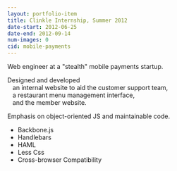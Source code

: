 ```yaml
---
layout: portfolio-item
title: Clinkle Internship, Summer 2012
date-start: 2012-06-25
date-end: 2012-09-14
num-images: 0
cid: mobile-payments
---
```


Web engineer at a "stealth" mobile payments startup.


Designed and developed  
&nbsp;&nbsp; an internal website to aid the customer support team,  
&nbsp;&nbsp; a restaurant menu management interface,  
&nbsp;&nbsp; and the member website.  

Emphasis on object-oriented JS and maintainable code.

* Backbone.js
* Handlebars
* HAML
* Less Css
* Cross-browser Compatibility
